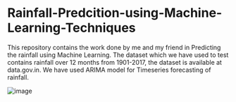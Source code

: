 # Rainfall-Predcition-using-Machine-Learning-Techniques
This repository contains the work done by me and my friend in Predicting the rainfall using Machine Learning. 
The dataset which we have used to test contains rainfall over 12 months from 1901-2017, the dataset is available at data.gov.in.
We have used ARIMA model for Timeseries forecasting of rainfall.

![image](https://user-images.githubusercontent.com/35632380/59961086-f204b480-94ef-11e9-92a1-650913871b14.png)
